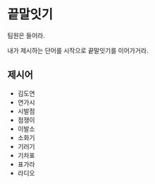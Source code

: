 # 끝말잇기

팀원은 들어라.

내가 제시하는 단어를 시작으로 끝말잇기를 이어가거라.

## 제시어

- 김도연
- 연가시
- 시발점
- 점쟁이
- 이발소
- 소화기
- 기러기
- 기차표
- 표가라
- 라디오